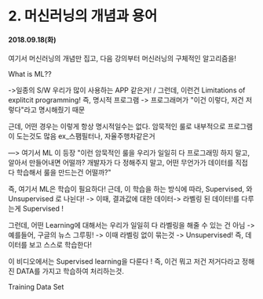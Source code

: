 # 2. 머신러닝의 개념과 용어

#### 2018.09.18(화)

여기서 머신러닝의 개념만 집고, 다음 강의부터 머신러닝의 구체적인 알고리즘을!

What is ML??

->일종의 S/W 우리가 많이 사용하는 APP 같은거! / 그런데, 이런건 Limitations of explitcit programming! 즉, 명시적 프로그램 -> 프로그래머가 "이건 이렇다, 저건 저렇다"라고 명시해줬기 때문

근데, 어떤 경우는 이렇게 항상 명시적일수는 없다. 암묵적인 룰로 내부적으로 프로그램이 도는것도 많음 ex_스팸필터나, 자율주행차같은거

—> 여기서 ML 이 등장 "이런 암묵적인 룰을 우리가 일일히 다 프로그래밍 하지 말고, 알아서 만들어내면 어떨까? 개발자가 다 정해주지 말고, 어떤 무언가가 데이터를 직접 다 학습해서 룰을 만드는건 어떨까?"

즉, 여기서 ML은 학습이 필요하다! 근데, 이 학습을 하는 방식에 따라, Supervised, 와 Unsupervised 로 나뉜다! -> 이때, 결과값에 대한 데이터-> 라벨링 된 데이터!를 다루는게 Supervised !

그런데, 어떤 Learning에 대해서는 우리가 일일히 다 라벨링을 해줄 수 있는 건 아님 -> 예를들어, 구글의 뉴스 그루핑! -> 이때 라벨링 없이 묶는것 -> Unsupervised! 즉, 데이터를 보고 스스로 학습한다!

이 비디오에서는 Supervised learning을 다룬다 ! 즉, 이건 뭐고 저건 저거다라고 정해진 DATA를 가지고 학습하여 처리하는것.

Training Data Set